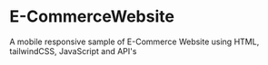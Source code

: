 # E-CommerceWebsite

A mobile responsive sample of E-Commerce Website using HTML, tailwindCSS, JavaScript and API's

